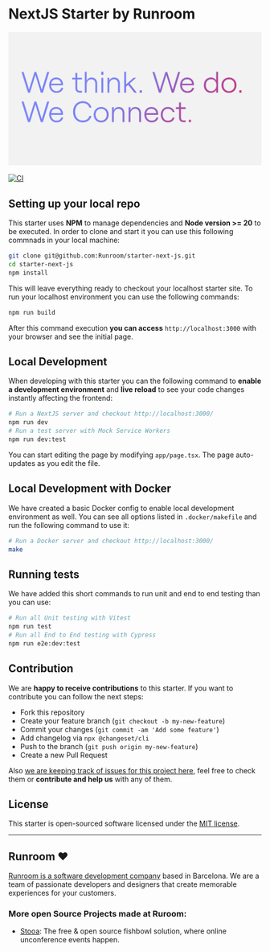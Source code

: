 # NextJS Starter by Runroom
[![Runroom. We think. We do. We connect.](.github/assets/wethink-wedo-weconnect.png)](https://runroom.com)

[![CI](https://github.com/Runroom/starter-next-js/actions/workflows/ci.yaml/badge.svg?branch=main)](https://github.com/Runroom/starter-next-js/actions/workflows/ci.yaml)

## Setting up your local repo
This starter uses **NPM** to manage dependencies and **Node version >= 20** to be executed. In order to clone and start it you can use this following commnads in your local machine:

```bash
git clone git@github.com:Runroom/starter-next-js.git
cd starter-next-js
npm install
```

This will leave everything ready to checkout your localhost starter site. To run your localhost environment you can use the following commands:

```bash
npm run build
```

After this command execution **you can access** `http://localhost:3000` with your browser and see the initial page.


## Local Development
When developing with this starter you can the following command to **enable a development environment** and **live reload** to see your code changes instantly affecting the frontend:

```bash
# Run a NextJS server and checkout http://localhost:3000/
npm run dev
# Run a test server with Mock Service Workers
npm run dev:test
```

You can start editing the page by modifying `app/page.tsx`. The page auto-updates as you edit the file.

## Local Development with Docker
We have created a basic Docker config to enable local development environment as well. You can see all options listed in `.docker/makefile` and run the following command to use it:

```bash
# Run a Docker server and checkout http://localhost:3000/
make
```

## Running tests
We have added this short commands to run unit and end to end testing than you can use:

```bash
# Run all Unit testing with Vitest
npm run test
# Run all End to End testing with Cypress
npm run e2e:dev:test
```

## Contribution
We are **happy to receive contributions** to this starter. If you want to contribute you can follow the next steps:

- Fork this repository
- Create your feature branch (`git checkout -b my-new-feature`)
- Commit your changes (`git commit -am 'Add some feature'`)
- Add changelog via `npx @changeset/cli`
- Push to the branch (`git push origin my-new-feature`)
- Create a new Pull Request

Also [we are keeping track of issues for this project here](https://github.com/Runroom/starter-next-js/issues), feel free to check them or **contribute and help us** with any of them.

## License

This starter is open-sourced software licensed under the [MIT license](https://opensource.org/licenses/MIT).


---
## Runroom ♥

[Runroom is a software development company](https://runroom.com) based in Barcelona. We are a team of passionate developers and designers that create memorable experiences for your customers.

### More open Source Projects made at Ruroom:
* [Stooa](https://github.com/Stooa): The free & open source fishbowl solution, where online unconference events happen.
